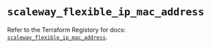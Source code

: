 # `scaleway_flexible_ip_mac_address`

Refer to the Terraform Registory for docs: [`scaleway_flexible_ip_mac_address`](https://registry.terraform.io/providers/scaleway/scaleway/2.39.0/docs/resources/flexible_ip_mac_address).
